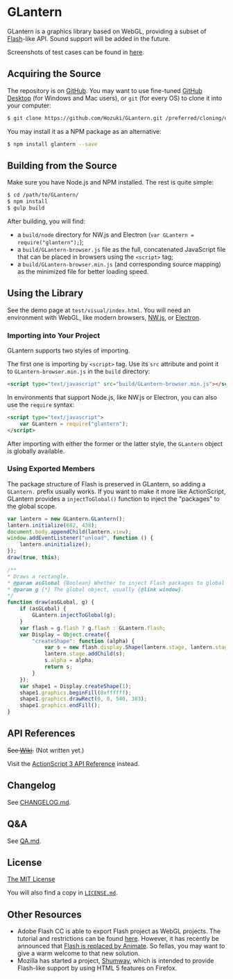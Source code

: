 # GLantern

GLantern is a graphics library based on WebGL, providing a subset of
[Flash](http://www.adobe.com/software/flash/about/)-like API. Sound support will be added in the
future.

Screenshots of test cases can be found in [here](res/images).

## Acquiring the Source

The repository is on [GitHub](http://github.com/Hozuki/GLantern/). You may want to use fine-tuned
[GitHub Desktop](//desktop.github.com/) (for Windows and Mac users), or `git` (for every OS) to
clone it into your computer:

```bash
$ git clone https://github.com/Hozuki/GLantern.git /preferred/cloning/destination
```

You may install it as a NPM package as an alternative:

```bash
$ npm install glantern --save
```

## Building from the Source

Make sure you have Node.js and NPM installed. The rest is quite simple:

```bash
$ cd /path/to/GLantern/
$ npm install
$ gulp build
```

After building, you will find:

- a `build/node` directory for NW.js and Electron (`var GLantern = require("glantern");`);
- a `build/GLantern-browser.js` file as the full, concatenated JavaScript file that can be placed
in browsers using the `<script>` tag;
- a `build/GLantern-browser.min.js` (and corresponding source mapping) as the minimized file for
better loading speed.

## Using the Library

See the demo page at `test/visual/index.html`. You will need an environment with WebGL, like
modern browsers, [NW.js](http://nwjs.io/), or [Electron](http://electron.atom.io/).

### Importing into Your Project

GLantern supports two styles of importing.

The first one is importing by `<script>` tag. Use its `src` attribute and point it to `GLantern-browser.min.js`
in the `build` directory:

```html
<script type="text/javascript" src="build/GLantern-browser.min.js"></script>
```

In environments that support Node.js, like NW.js or Electron, you can also use the `require` syntax:

```html
<script type="text/javascript">
    var GLantern = require("glantern");
</script>
```

After importing with either the former or the latter style, the `GLantern` object is globally available.

### Using Exported Members

The package structure of Flash is preserved in GLantern, so adding a `GLantern.` prefix usually
works. If you want to make it more like ActionScript, GLantern provides a `injectToGlobal()` function
to inject the "packages" to the global scope.

```javascript
var lantern = new GLantern.GLantern();
lantern.initialize(682, 438);
document.body.appendChild(lantern.view);
window.addEventListener("unload", function () {
    lantern.uninitialize();
});
draw(true, this);

/**
* Draws a rectangle.
* @param asGlobal {Boolean} Whether to inject Flash packages to global scope or not.
* @param g {*} The global object, usually {@link window}.
*/
function draw(asGLobal, g) {
    if (asGLobal) {
        GLantern.injectToGlobal(g);
    }
    var flash = g.flash ? g.flash : GLantern.flash;
    var Display = Object.create({
        "createShape": function (alpha) {
            var s = new flash.display.Shape(lantern.stage, lantern.stage);
            lantern.stage.addChild(s);
            s.alpha = alpha;
            return s;
        }
    });
    var shape1 = Display.createShape(1);
    shape1.graphics.beginFill(0xffffff);
    shape1.graphics.drawRect(0, 0, 540, 383);
    shape1.graphics.endFill();
}
```

## API References

<del>See [Wiki](//github.com/Hozuki/GLantern/wiki/).</del> (Not written yet.)

Visit the [ActionScript 3 API Reference](http://help.adobe.com/en_US/FlashPlatform/reference/actionscript/3/) instead.

## Changelog

See [CHANGELOG.md](CHANGELOG.md).

## Q&A

See [QA.md](QA.md).

## License

[The MIT License](//mitlicense.org)

You will also find a copy in [`LICENSE.md`](LICENSE.md).

## Other Resources

- Adobe Flash CC is able to export Flash project as WebGL projects. The tutorial and
restrictions can be found [here](https://helpx.adobe.com/flash/using/creating-publishing-webgl-document.html).
However, it has recently be announced that [Flash is replaced by Animate](http://blogs.adobe.com/flashpro/welcome-adobe-animate-cc-a-new-era-for-flash-professional/).
So fellas, you may want to give a warm welcome to that new solution.
- Mozilla has started a project, [Shumway](https://wiki.mozilla.org/Shumway), which is intended to
provide Flash-like support by using HTML 5 features on Firefox.
